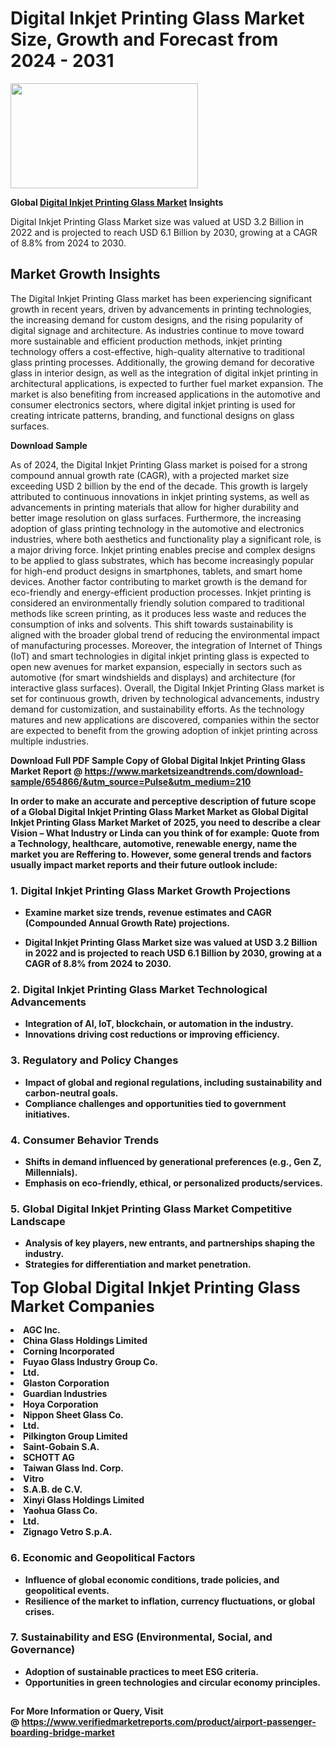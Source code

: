 <H1>Digital Inkjet Printing Glass Market Size, Growth and Forecast from 2024 - 2031</H1><img class="aligncenter size-medium wp-image-584254" src="https://thirdeyenews.in/wp-content/uploads/2024/09/Global-Market-Research-300x168.jpeg" alt="" width="300" height="168" /><p><strong>Global&nbsp;<a href="https://www.marketsizeandtrends.com/download-sample/654866/&amp;utm_source=Pulse&amp;utm_medium=210">Digital Inkjet Printing Glass Market</a> Insights</strong></p><p>Digital Inkjet Printing Glass Market size was valued at USD 3.2 Billion in 2022 and is projected to reach USD 6.1 Billion by 2030, growing at a CAGR of 8.8% from 2024 to 2030.</p><p><h2>Market Growth Insights</h2> <p>The Digital Inkjet Printing Glass market has been experiencing significant growth in recent years, driven by advancements in printing technologies, the increasing demand for custom designs, and the rising popularity of digital signage and architecture. As industries continue to move toward more sustainable and efficient production methods, inkjet printing technology offers a cost-effective, high-quality alternative to traditional glass printing processes. Additionally, the growing demand for decorative glass in interior design, as well as the integration of digital inkjet printing in architectural applications, is expected to further fuel market expansion. The market is also benefiting from increased applications in the automotive and consumer electronics sectors, where digital inkjet printing is used for creating intricate patterns, branding, and functional designs on glass surfaces.</p> <p><strong>Download Sample</strong></p> <p>As of 2024, the Digital Inkjet Printing Glass market is poised for a strong compound annual growth rate (CAGR), with a projected market size exceeding USD 2 billion by the end of the decade. This growth is largely attributed to continuous innovations in inkjet printing systems, as well as advancements in printing materials that allow for higher durability and better image resolution on glass surfaces. Furthermore, the increasing adoption of glass printing technology in the automotive and electronics industries, where both aesthetics and functionality play a significant role, is a major driving force. Inkjet printing enables precise and complex designs to be applied to glass substrates, which has become increasingly popular for high-end product designs in smartphones, tablets, and smart home devices. Another factor contributing to market growth is the demand for eco-friendly and energy-efficient production processes. Inkjet printing is considered an environmentally friendly solution compared to traditional methods like screen printing, as it produces less waste and reduces the consumption of inks and solvents. This shift towards sustainability is aligned with the broader global trend of reducing the environmental impact of manufacturing processes. Moreover, the integration of Internet of Things (IoT) and smart technologies in digital inkjet printing glass is expected to open new avenues for market expansion, especially in sectors such as automotive (for smart windshields and displays) and architecture (for interactive glass surfaces). Overall, the Digital Inkjet Printing Glass market is set for continuous growth, driven by technological advancements, industry demand for customization, and sustainability efforts. As the technology matures and new applications are discovered, companies within the sector are expected to benefit from the growing adoption of inkjet printing across multiple industries.</p> <p><strong></p><p><span class=""><strong>Download Full PDF Sample Copy of Global Digital Inkjet Printing Glass Market Report</strong> @ <a href="https://www.marketsizeandtrends.com/download-sample/654866/&amp;utm_source=Pulse&amp;utm_medium=210" target="_blank">https://www.marketsizeandtrends.com/download-sample/654866/&amp;utm_source=Pulse&amp;utm_medium=210</a></span></p><p>In order to make an accurate and perceptive description of future scope of a Global&nbsp;Digital Inkjet Printing Glass Market Market as Global&nbsp;Digital Inkjet Printing Glass Market Market of 2025, you need to describe a clear Vision &ndash; What Industry or Linda can you think of for example: Quote from a Technology, healthcare, automotive, renewable energy, name the market you are Reffering to. However, some general trends and factors usually impact market reports and their future outlook include:</p><h3>1.&nbsp;<strong>Digital Inkjet Printing Glass Market Growth Projections</strong></h3><ul><li>Examine market size trends, revenue estimates and CAGR (Compounded Annual Growth Rate) projections.</li><li><p>Digital Inkjet Printing Glass Market size was valued at USD 3.2 Billion in 2022 and is projected to reach USD 6.1 Billion by 2030, growing at a CAGR of 8.8% from 2024 to 2030.</p></li></ul><h3>2.&nbsp;<strong>Digital Inkjet Printing Glass Market Technological Advancements</strong></h3><ul><li>Integration of AI, IoT, blockchain, or automation in the industry.</li><li>Innovations driving cost reductions or improving efficiency.</li></ul><h3>3.&nbsp;<strong>Regulatory and Policy Changes</strong></h3><ul><li>Impact of global and regional regulations, including sustainability and carbon-neutral goals.</li><li>Compliance challenges and opportunities tied to government initiatives.</li></ul><h3>4.&nbsp;<strong>Consumer Behavior Trends</strong></h3><ul><li>Shifts in demand influenced by generational preferences (e.g., Gen Z, Millennials).</li><li>Emphasis on eco-friendly, ethical, or personalized products/services.</li></ul><h3>5.&nbsp;<strong>Global Digital Inkjet Printing Glass Market Competitive Landscape</strong></h3><ul><li>Analysis of key players, new entrants, and partnerships shaping the industry.</li><li>Strategies for differentiation and market penetration.</li></ul><p data-pm-slice="1 1 []"><span style="color: inherit; font-family: inherit; font-size: 25px;">Top Global Digital Inkjet Printing Glass Market Companies</span></p><div class="" data-test-id=""><p><li>AGC Inc.</li><li> China Glass Holdings Limited</li><li> Corning Incorporated</li><li> Fuyao Glass Industry Group Co.</li><li> Ltd.</li><li> Glaston Corporation</li><li> Guardian Industries</li><li> Hoya Corporation</li><li> Nippon Sheet Glass Co.</li><li> Ltd.</li><li> Pilkington Group Limited</li><li> Saint-Gobain S.A.</li><li> SCHOTT AG</li><li> Taiwan Glass Ind. Corp.</li><li> Vitro</li><li> S.A.B. de C.V.</li><li> Xinyi Glass Holdings Limited</li><li> Yaohua Glass Co.</li><li> Ltd.</li><li> Zignago Vetro S.p.A.</li></p></div><h3>6.&nbsp;<strong>Economic and Geopolitical Factors</strong></h3><ul><li>Influence of global economic conditions, trade policies, and geopolitical events.</li><li>Resilience of the market to inflation, currency fluctuations, or global crises.</li></ul><h3>7.&nbsp;<strong>Sustainability and ESG (Environmental, Social, and Governance)</strong></h3><ul><li>Adoption of sustainable practices to meet ESG criteria.</li><li>Opportunities in green technologies and circular economy principles.</li></ul><h2><strong style="font-size: 14px;">For More Information or Query, Visit @&nbsp;</strong><a style="background-color: #ffffff; font-size: 14px;" href="https://www.marketsizeandtrends.com/report/digital-inkjet-printing-glass-market/" target="_blank">https://www.verifiedmarketreports.com/product/airport-passenger-boarding-bridge-market</a></h2>
